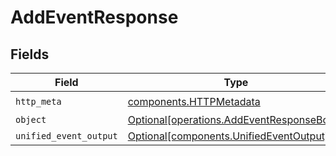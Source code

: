 # AddEventResponse


## Fields

| Field                                                                                        | Type                                                                                         | Required                                                                                     | Description                                                                                  |
| -------------------------------------------------------------------------------------------- | -------------------------------------------------------------------------------------------- | -------------------------------------------------------------------------------------------- | -------------------------------------------------------------------------------------------- |
| `http_meta`                                                                                  | [components.HTTPMetadata](../../models/components/httpmetadata.md)                           | :heavy_check_mark:                                                                           | N/A                                                                                          |
| `object`                                                                                     | [Optional[operations.AddEventResponseBody]](../../models/operations/addeventresponsebody.md) | :heavy_minus_sign:                                                                           | N/A                                                                                          |
| `unified_event_output`                                                                       | [Optional[components.UnifiedEventOutput]](../../models/components/unifiedeventoutput.md)     | :heavy_minus_sign:                                                                           | N/A                                                                                          |
